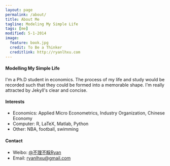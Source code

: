 ```yaml
---
layout: page
permalink: /about/
title: About Me
tagline: Modeling My Simple Life
tags: [me]
modified: 5-1-2014
image:
  feature: book.jpg
  credit: To Be a Thinker
  creditlink: http://ryanlhxu.com
---
```


#### Modelling My Simple Life

I'm a Ph.D student in economics. The process of my life and study would be recorded such that they could be formed into a memorable shape. I'm really attracted by Jekyll's clear and concise.


#### Interests
* Economics: Applied Micro Econometrics, Industry Organization, Chinese Economy
* Computer: R, LaTeX, Matlab, Python
* Other: NBA, football, swimming

#### Contact
* Weibo: [@不理不睬Ryan](http://weibo.com/economicgay)
* Email: [ryanlhxu@gmail.com](mailto:ryanlhxu@gmail.com)


